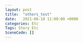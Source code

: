 ```yaml
---
layout: post
title:  "others_test"
date:   2021-06-10 11:00:00 +0000
categories: Etc
Tags: Story Etc
SceneCode: []
---
```

